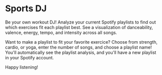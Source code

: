 # Sports DJ
Be your own workout DJ! Analyze your current Spotify playlists to find out which exercises fit each playlist best. See a visualization of danceability, valence, energy, tempo, and intensity across all songs.

Want to make a playlist to fit your favorite exercice? Choose from strength, cardio, or yoga, enter the number of songs, and choose a playlist name! You'll automatically see the playlist analysis, and you'll have a new playlist in your Spotify account.

Happy listening!
